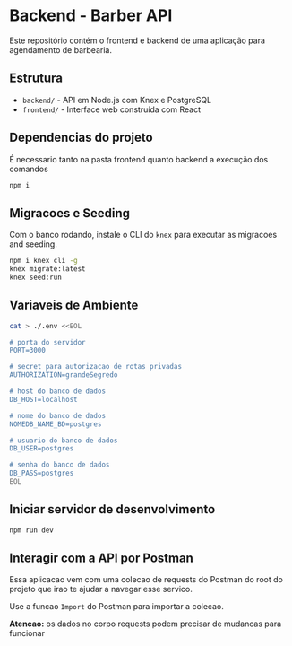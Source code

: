 # Backend - Barber API

Este repositório contém o frontend e backend de uma aplicação para agendamento de barbearia.

## Estrutura

- `backend/` - API em Node.js com Knex e PostgreSQL
- `frontend/` - Interface web construída com React


## Dependencias do projeto

É necessario tanto na pasta frontend quanto backend a execução dos comandos

```sh
npm i
```

## Migracoes e Seeding

Com o banco rodando, instale o CLI do `knex` para executar as migracoes and seeding.

```sh
npm i knex cli -g
knex migrate:latest
knex seed:run
```

## Variaveis de Ambiente 

```sh
cat > ./.env <<EOL

# porta do servidor
PORT=3000

# secret para autorizacao de rotas privadas
AUTHORIZATION=grandeSegredo

# host do banco de dados 
DB_HOST=localhost

# nome do banco de dados
NOMEDB_NAME_BD=postgres

# usuario do banco de dados 
DB_USER=postgres

# senha do banco de dados
DB_PASS=postgres
EOL
```

## Iniciar servidor de desenvolvimento

```sh
npm run dev
```

## Interagir com a API por Postman

Essa aplicacao vem com uma colecao de requests do Postman do root do projeto que irao te ajudar a navegar esse servico.

Use a funcao `Import` do Postman para importar a colecao.

**Atencao:** os dados no corpo requests podem precisar de mudancas para funcionar
